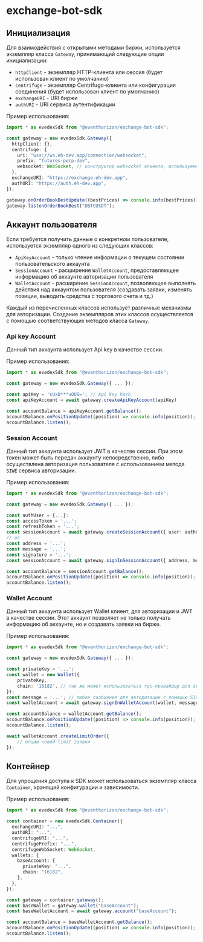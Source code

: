 # exchange-bot-sdk

## Инициализация

Для взаимодействия с открытыми методами биржи, используется экземпляр класса `Gateway`, принимающий следующие опции инициализации:

- `httpClient` - экземпляр HTTP-клиента или сессия (будет использован клиент по умолчанию)
- `centrifuge` - экземпляр Centrifugo-клиента или конфигурация соединения (будет использован клиент по умолчанию)
- `exchangeURI` - URI биржи
- `authURI` - URI сервиса аутентификации

Пример использования:

```ts
import * as evedexSdk from "@eventhorizon/exchange-bot-sdk";

const gateway = new evedexSdk.Gateway({
  httpClient: {},
  centrifuge: {
    uri: "wss://ws.eh-dev.app/connection/websocket",
    prefix: "futures-perp-dev",
    websocket: WebSocket, // конструктор websocket клиента, используемого в данном окружении
  },
  exchangeURI: "https://exchange.eh-dev.app",
  authURI: "https://auth.eh-dev.app",
});

gateway.onOrderBookBestUpdate((bestPrices) => console.info(bestPrices));
gateway.listenOrderBookBest("DBTCUSDT");
```

## Аккаунт пользователя

Если требуется получить данные о конкретном пользователе, используется экземпляр одного из следующих классов:

- `ApiKeyAccount` - только чтение информации о текущем состоянии пользовательского аккаунта
- `SessionAccount` - расширение `WalletAccount`, предоставляющее информацию об аккаунте авторизации пользователя
- `WalletAccount` - расширение `SessionAccount`, позволяющее выполнять действия над аккаунтом пользователя (создавать заявки, изменять позиции, выводить средства с торгового счета и тд.)

Каждый из перечисленных классов использует различные механизмы для авторизации. Создание экземпляров этих классов осуществляется с помощью соответствующих методов класса `Gateway`.

### Api key Account

Данный тип аккаунта использует Api key в качестве сессии.

Пример использования:

```ts
import * as evedexSdk from "@eventhorizon/exchange-bot-sdk";

const gateway = new evedexSdk.Gateway({ ... });

const apiKey = 'cUxD***uOUQ='; // Api key hash
const apiKeyAccount = await gateway.createApiKeyAccount(apiKey)

const accountBalance = apiKeyAccount.getBalance();
accountBalance.onPositionUpdate((position) => console.info(position));
accountBalance.listen();
```

### Session Account

Данный тип аккаунта использует JWT в качестве сессии. При этом токен может быть передан аккаунту непосредственно, либо осуществлена авторизация пользователя с использованием метода `SIWE` сервиса авторизации.

Пример использования:

```ts
import * as evedexSdk from "@eventhorizon/exchange-bot-sdk";

const gateway = new evedexSdk.Gateway({ ... });

const authUser = {...}:
const accessToken = '...';
const refreshToken = '...';
const sessionAccount = await gateway.createSessionAccount({ user: authUser, token: { accessToken, refreshToken }});
// or
const address = '...';
const message = '...';
const signature = '...';
const sessionAccount = await gateway.signInSessionAccount({ address, message, signature });

const accountBalance = sessionAccount.getBalance();
accountBalance.onPositionUpdate((position) => console.info(position));
accountBalance.listen();
```

### Wallet Account

Данный тип аккаунта использует Wallet клиент, для авторизации и JWT в качестве сессии. Этот аккаунт позволяет не только получать информацию об аккаунте, но и создавать заявки на бирже.

Пример использования:

```ts
import * as evedexSdk from "@eventhorizon/exchange-bot-sdk";

const gateway = new evedexSdk.Gateway({ ... });

const privateKey = '...';
const wallet = new Wallet({
    privateKey,
    chain: '16182', // так же может использоваться rpc-провайдер для автоматического определения chainId
});
const message = '...'; // любое сообщение для авторизации с помощью SIWE
const walletAccount = await gateway.signInWalletAccount(wallet, message);

const accountBalance = walletAccount.getBalance();
accountBalance.onPositionUpdate((position) => console.info(position));
accountBalance.listen();

await walletAccount.createLimitOrder({
    // опции новой limit заявки
});
```

## Контейнер

Для упрощения доступа к SDK может использоваться экземпляр класса `Container`, хранящий конфигурации и зависимости.

Пример использования:

```ts
import * as evedexSdk from "@eventhorizon/exchange-bot-sdk";

const container = new evedexSdk.Container({
  exchangeURI: "...",
  authURI: "...",
  centrifugeURI: "...",
  centrifugePrefix: "...",
  centrifugeWebSocket: WebSocket,
  wallets: {
    baseAccount: {
      privateKey: "...",
      chain: "16182",
    },
  },
});

const gateway = container.gateway();
const baseWallet = gateway.wallet("baseAccount");
const baseWalletAccount = await gateway.account("baseAccount");

const accountBalance = baseWalletAccount.getBalance();
accountBalance.onPositionUpdate((position) => console.info(position));
accountBalance.listen();
```
